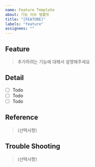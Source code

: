 ```yaml
---
name: Feature Template
about: 기능 이슈 템플릿
title: "[FEATURE]"
labels: "feature"
assignees: ""
---
```


## Feature

> 추가하려는 기능에 대해서 설명해주세요

## Detail

- [ ] Todo
- [ ] Todo
- [ ] Todo

## Reference

> (선택사항)

## Trouble Shooting

> (선택사항)

